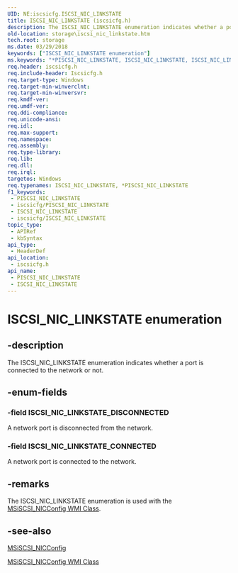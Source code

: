 ```yaml
---
UID: NE:iscsicfg.ISCSI_NIC_LINKSTATE
title: ISCSI_NIC_LINKSTATE (iscsicfg.h)
description: The ISCSI_NIC_LINKSTATE enumeration indicates whether a port is connected to the network or not.
old-location: storage\iscsi_nic_linkstate.htm
tech.root: storage
ms.date: 03/29/2018
keywords: ["ISCSI_NIC_LINKSTATE enumeration"]
ms.keywords: "*PISCSI_NIC_LINKSTATE, ISCSI_NIC_LINKSTATE, ISCSI_NIC_LINKSTATE enumeration [Storage Devices], ISCSI_NIC_LINKSTATE_CONNECTED, ISCSI_NIC_LINKSTATE_DISCONNECTED, PISCSI_NIC_LINKSTATE, PISCSI_NIC_LINKSTATE enumeration pointer [Storage Devices], iscsicfg/ISCSI_NIC_LINKSTATE, iscsicfg/ISCSI_NIC_LINKSTATE_CONNECTED, iscsicfg/ISCSI_NIC_LINKSTATE_DISCONNECTED, iscsicfg/PISCSI_NIC_LINKSTATE, storage.iscsi_nic_linkstate, structs-iSCSI_23ddbeb6-19d4-49f2-b61f-00ea2e5ef0a8.xml"
req.header: iscsicfg.h
req.include-header: Iscsicfg.h
req.target-type: Windows
req.target-min-winverclnt: 
req.target-min-winversvr: 
req.kmdf-ver: 
req.umdf-ver: 
req.ddi-compliance: 
req.unicode-ansi: 
req.idl: 
req.max-support: 
req.namespace: 
req.assembly: 
req.type-library: 
req.lib: 
req.dll: 
req.irql: 
targetos: Windows
req.typenames: ISCSI_NIC_LINKSTATE, *PISCSI_NIC_LINKSTATE
f1_keywords:
 - PISCSI_NIC_LINKSTATE
 - iscsicfg/PISCSI_NIC_LINKSTATE
 - ISCSI_NIC_LINKSTATE
 - iscsicfg/ISCSI_NIC_LINKSTATE
topic_type:
 - APIRef
 - kbSyntax
api_type:
 - HeaderDef
api_location:
 - iscsicfg.h
api_name:
 - PISCSI_NIC_LINKSTATE
 - ISCSI_NIC_LINKSTATE
---
```


# ISCSI_NIC_LINKSTATE enumeration


## -description

The ISCSI_NIC_LINKSTATE enumeration indicates whether a port is connected to the network or not.

## -enum-fields

### -field ISCSI_NIC_LINKSTATE_DISCONNECTED

A network port is disconnected from the network.

### -field ISCSI_NIC_LINKSTATE_CONNECTED

A network port is connected to the network.

## -remarks

The ISCSI_NIC_LINKSTATE enumeration is used with the <a href="/windows-hardware/drivers/storage/msiscsi-nicconfig-wmi-class">MSiSCSI_NICConfig WMI Class</a>.

## -see-also

<a href="/windows-hardware/drivers/ddi/iscsicfg/ns-iscsicfg-_msiscsi_nicconfig">MSiSCSI_NICConfig</a>



<a href="/windows-hardware/drivers/storage/msiscsi-nicconfig-wmi-class">MSiSCSI_NICConfig WMI Class</a>

